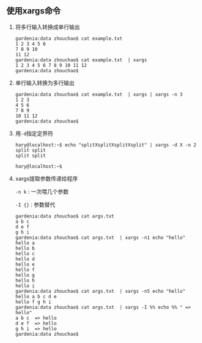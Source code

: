 ## 使用xargs命令
1. 将多行输入转换成单行输出

   ```
   gardenia:data zhouchao$ cat example.txt 
   1 2 3 4 5 6 
   7 8 9 10
   11 12
   gardenia:data zhouchao$ cat example.txt  | xargs
   1 2 3 4 5 6 7 8 9 10 11 12
   gardenia:data zhouchao$
   ```

2. 单行输入转换为多行输出

   ```
   gardenia:data zhouchao$ cat example.txt  | xargs | xargs -n 3
   1 2 3
   4 5 6
   7 8 9
   10 11 12
   gardenia:data zhouchao$ 
   ```

3. 用`-d`指定定界符

   ```
   hary@localhost:~$ echo "splitXsplitXsplitXsplit" | xargs -d X -n 2
   split split
   split split
   
   hary@localhost:~$
   ```

4. xargs提取参数传递给程序

   `-n k`  : 一次喂几个参数

   `-I {}` : 参数替代

   ```
   gardenia:data zhouchao$ cat args.txt 
   a b c
   d e f
   g h i
   gardenia:data zhouchao$ cat args.txt  | xargs -n1 echo "hello" 
   hello a
   hello b
   hello c
   hello d
   hello e
   hello f
   hello g
   hello h
   hello i
   gardenia:data zhouchao$ cat args.txt  | xargs -n5 echo "hello" 
   hello a b c d e
   hello f g h i
   gardenia:data zhouchao$ cat args.txt  | xargs -I %% echo %% " => hello" 
   a b c  => hello
   d e f  => hello
   g h i  => hello
   gardenia:data zhouchao$
   ```
   
